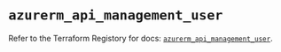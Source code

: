 # `azurerm_api_management_user`

Refer to the Terraform Registory for docs: [`azurerm_api_management_user`](https://registry.terraform.io/providers/hashicorp/azurerm/3.55.0/docs/resources/api_management_user).
